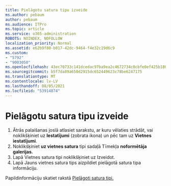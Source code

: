 ```yaml
---
title: Pielāgotu satura tipu izveide
ms.author: pebaum
author: pebaum
ms.audience: ITPro
ms.topic: article
ms.service: o365-administration
ROBOTS: NOINDEX, NOFOLLOW
localization_priority: Normal
ms.assetid: e62b9f80-b017-42dc-9464-f4e32c19d6c9
ms.custom:
- "5792"
- "9003050"
ms.openlocfilehash: 43ec70733c141dcedac97ba9ea2c4672734c0cbfe0ef425b180bd5cd5fa1fd5f
ms.sourcegitcommit: b5f7da89a650d2915dc652449623c78be6247175
ms.translationtype: MT
ms.contentlocale: lv-LV
ms.lasthandoff: 08/05/2021
ms.locfileid: "53914874"
---
```

# <a name="create-custom-content-types"></a>Pielāgotu satura tipu izveide

1. Ātrās palaišanas joslā atlasiet sarakstu, ar kuru vēlaties strādāt, vai noklikšķiniet uz **Iestatījumi** (zobrata ikona) un pēc tam uz **Vietnes iestatījumi**.
2. Noklikšķiniet **uz vietnes satura** tipi sadaļā Tīmekļa **noformētāja galerijas.**
3. Lapā Vietnes satura tipi noklikšķiniet uz Izveidot.
4. Lapā Jauns vietnes satura tips aizpildiet pielāgotā satura tipa informāciju.

Papildinformāciju skatiet rakstā [Pielāgoti satura tipi.](https://support.microsoft.com/office/e1277a2e-a1e8-4473-9126-91a0647766e5#__toc323548991)